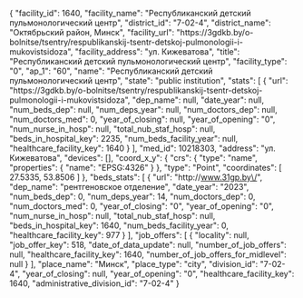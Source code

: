 {
    "facility_id": 1640,
    "facility_name": "Республиканский детский пульмонологический центр",
    "district_id": "7-02-4",
    "district_name": "Октябрьский район, Минск",
    "facility_url": "https:\/\/3gdkb.by\/o-bolnitse\/tsentry\/respublikanskij-tsentr-detskoj-pulmonologii-i-mukovistsidoza",
    "facility_address": "ул. Кижеватова",
    "title": "Республиканский детский пульмонологический центр",
    "facility_type": "0",
    "ap_1": "60",
    "name": "Республиканский детский пульмонологический центр",
    "state": "public institution",
    "stats": [
        {
            "url": "https:\/\/3gdkb.by\/o-bolnitse\/tsentry\/respublikanskij-tsentr-detskoj-pulmonologii-i-mukovistsidoza",
            "dep_name": null,
            "date_year": null,
            "num_beds_dep": null,
            "num_deps_year": null,
            "num_doctors_dep": null,
            "num_doctors_med": 0,
            "year_of_closing": null,
            "year_of_opening": "0",
            "num_nurse_in_hosp": null,
            "total_nub_staf_hosp": null,
            "beds_in_hospital_key": 2235,
            "num_beds_facility_year": null,
            "healthcare_facility_key": 1640
        }
    ],
    "med_id": 10218303,
    "address": "ул. Кижеватова",
    "devices": [],
    "coord_x_y": {
        "crs": {
            "type": "name",
            "properties": {
                "name": "EPSG:4326"
            }
        },
        "type": "Point",
        "coordinates": [
            27.5335,
            53.8506
        ]
    },
    "beds_stats": [
        {
            "url": "http:\/\/www.31gp.by\/",
            "dep_name": "рентгеновское отделение",
            "date_year": "2023",
            "num_beds_dep": 0,
            "num_deps_year": 14,
            "num_doctors_dep": 0,
            "num_doctors_med": 0,
            "year_of_closing": "0",
            "year_of_opening": "0",
            "num_nurse_in_hosp": null,
            "total_nub_staf_hosp": null,
            "beds_in_hospital_key": 1640,
            "num_beds_facility_year": 0,
            "healthcare_facility_key": 977
        }
    ],
    "job_offers": [
        {
            "locality": null,
            "job_offer_key": 518,
            "date_of_data_update": null,
            "number_of_job_offers": null,
            "healthcare_facility_key": 1640,
            "number_of_job_offers_for_midlevel": null
        }
    ],
    "place_name": "Минск",
    "place_type": "city",
    "division_id": "7-02-4",
    "year_of_closing": null,
    "year_of_opening": "0",
    "healthcare_facility_key": 1640,
    "administrative_division_id": "7-02-4"
}